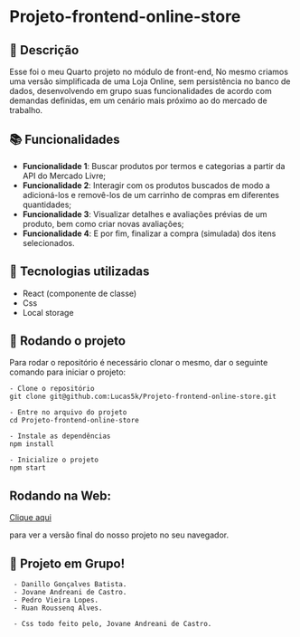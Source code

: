 # Projeto-frontend-online-store

## :memo: Descrição
Esse foi o meu Quarto projeto no módulo de front-end, No mesmo criamos uma versão simplificada de uma Loja Online, sem persistência no banco de dados, desenvolvendo em grupo suas funcionalidades de acordo com demandas definidas, em um cenário mais próximo ao do mercado de trabalho.

## :books: Funcionalidades
* <b>Funcionalidade 1</b>: Buscar produtos por termos e categorias a partir da API do Mercado Livre;
* <b>Funcionalidade 2</b>: Interagir com os produtos buscados de modo a adicioná-los e removê-los de um carrinho de compras em diferentes quantidades;
* <b>Funcionalidade 3</b>: Visualizar detalhes e avaliações prévias de um produto, bem como criar novas avaliações;
* <b>Funcionalidade 4</b>: E por fim, finalizar a compra (simulada) dos itens selecionados.

## :wrench: Tecnologias utilizadas
- React (componente de classe)
- Css
- Local storage

## :rocket: Rodando o projeto
Para rodar o repositório é necessário clonar o mesmo, dar o seguinte comando para iniciar o projeto:
```
- Clone o repositório
git clone git@github.com:Lucas5k/Projeto-frontend-online-store.git

- Entre no arquivo do projeto
cd Projeto-frontend-online-store

- Instale as dependências
npm install

- Inicialize o projeto
npm start

```
## Rodando na Web:

<a href="https://front-end-online-store-sigma.vercel.app/">Clique aqui</a><p>para ver a versão final do nosso projeto no seu navegador.</p>

<!-- ## :soon: Implementação futura
* O que será implementado na próxima sprint? -->

## :handshake: Projeto em Grupo!
     - Danillo Gonçalves Batista.
     - Jovane Andreani de Castro.
     - Pedro Vieira Lopes.
     - Ruan Roussenq Alves.
     
     - Css todo feito pelo, Jovane Andreani de Castro.

<!-- ## :dart: Status do projeto -->

